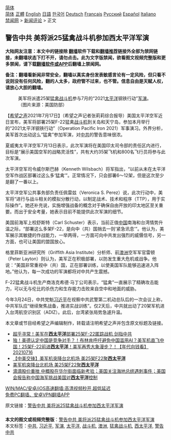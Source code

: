 <!-- 面包屑导航 --> <div class="breadcrumb"><!-- GTranslate: https://gtranslate.io/ -->  <div class="switcher notranslate">  <div class="selected">  <a href="#" onclick="return false;"> 简体</a>  </div>  <div class="option">  <a href="https://www.bannedbook.org" onclick="doGTranslate('zh-CN|zh-CN');jQuery('div.switcher div.selected a').html(jQuery(this).html());return false;" title="简体中文" class="nturl selected"> 简体</a>  <a href="https://www.bannedbook.org/zh-tw/" onclick="doGTranslate('zh-CN|zh-TW');jQuery('div.switcher div.selected a').html(jQuery(this).html());return false;" title="繁體中文" class="nturl"> 正體</a>  <a href="https://www.bannedbook.org/en/" onclick="doGTranslate('zh-CN|en');jQuery('div.switcher div.selected a').html(jQuery(this).html());return false;" title="English" class="nturl"> English</a>  <a href="https://www.bannedbook.org/ja/" onclick="doGTranslate('zh-CN|ja');jQuery('div.switcher div.selected a').html(jQuery(this).html());return false;" title="日本語" class="nturl"> 日語</a>  <a href="https://www.bannedbook.org/ko/" onclick="doGTranslate('zh-CN|ko');jQuery('div.switcher div.selected a').html(jQuery(this).html());return false;" title="한국어" class="nturl"> 한국어</a>  <a href="https://www.bannedbook.org/de/" onclick="doGTranslate('zh-CN|de');jQuery('div.switcher div.selected a').html(jQuery(this).html());return false;" title="Deutsch" class="nturl"> Deutsch</a>  <a href="https://www.bannedbook.org/fr/" onclick="doGTranslate('zh-CN|fr');jQuery('div.switcher div.selected a').html(jQuery(this).html());return false;" title="Français" class="nturl"> Français</a>  <a href="https://www.bannedbook.org/ru/" onclick="doGTranslate('zh-CN|ru');jQuery('div.switcher div.selected a').html(jQuery(this).html());return false;" title="Русский" class="nturl"> Русский</a>  <a href="https://www.bannedbook.org/es/" onclick="doGTranslate('zh-CN|es');jQuery('div.switcher div.selected a').html(jQuery(this).html());return false;" title="Español" class="nturl"> Español</a>  <a href="https://www.bannedbook.org/it/" onclick="doGTranslate('zh-CN|it');jQuery('div.switcher div.selected a').html(jQuery(this).html());return false;" title="Italiano" class="nturl"> Italiano</a>  </div>  </div>      <div class='breadcrumb-sub'><!-- Breadcrumb NavXT 6.3.0 --> <a href="https://www.bannedbook.org/" class="home">禁闻网</a> &gt; <a href="https://www.bannedbook.org/bnews/comments/" class="category">新闻评论</a> &gt; 正文</div></div><h2>警告中共 美将派25猛禽战斗机参加西太平洋军演</h2> <p class="notice"><b>大陆网友注意：本文中的链接除 <a href="https://github.com/bannedbook/fanqiang" >翻墙</a>软件下载和<a href="https://github.com/killgcd/justmysocks/blob/master/README.md">翻墙推荐</a>链接外全部为禁网链接，未翻墙状态下打不开，请勿点击。此为文字版禁闻，欲看图文视频完整版和更多禁闻，请下载<a href="https://github.com/bannedbook/fanqiang">翻墙软件或APP</a>后翻墙上禁闻网。</p><p>备注：翻墙看新闻非常安全，翻墙以真实身份发表敏感言论有一定风险，但只看不说则没有任何风险，翻的人太多，政府管不过来，也不管。信息自由是天赋人权，请放心大胆的翻墙。</b></p>  <div class="entry"> <figure><figcaption>美军将派遣25架<a href="https://www.bannedbook.org/bnews/tag/%E7%8C%9B%E7%A6%BD%E6%88%98%E6%96%97%E6%9C%BA/" class="st_tag internal_tag" rel="tag" title="标签 猛禽战斗机 下的日志">猛禽战斗机</a>参与7月的“2021<a href="https://www.bannedbook.org/bnews/tag/%e5%a4%aa%e5%b9%b3%e6%b4%8b/" class="st_tag internal_tag" rel="tag" title="标签 太平洋 下的日志">太平洋</a>钢铁行动”<a href="https://www.bannedbook.org/bnews/tag/%e5%86%9b%e6%bc%94/" class="st_tag internal_tag" rel="tag" title="标签 军演 下的日志">军演</a>。（图片来源：美国防部）</figcaption></figure> <p>【<span class='wp_keywordlink_affiliate'><a href="https://www.soundofhope.org" title="希望之声" target="_blank">希望之声</a></span>2021年7月17日】（希望之声记者张莉莉综合报导）美国太平洋空军近日宣布，美军将部署25架F-22猛禽<a href="https://www.bannedbook.org/bnews/tag/%E6%88%98%E6%96%97%E6%9C%BA/" class="st_tag internal_tag" rel="tag" title="标签 战斗机 下的日志">战斗机</a>到关岛和天宁岛，参加本月举行的“2021太平洋钢铁行动”（Operation Pacific Iron 2021）军事演习。外界分析，美军首次出动这么“猛禽”参加军演，对<a href="https://www.bannedbook.org/bnews/tag/%e4%b8%ad%e5%85%b1/" class="st_tag internal_tag" rel="tag" title="标签 中共 下的日志">中共</a>的警告意味很浓。</p> <p>夏威夷太平洋空军7月13日表示，此次军演将在美国印太司令部的责任区内进行，目标是“展示美国空军的战略灵活性”，共有大约35架飞机和800名飞行员将参与此次军演。</p>  <p>太平洋空军司令威尔斯巴赫（Kenneth Wilsbach）将军指出，“以前从未在太平洋空军作战区部署过这么多‘猛禽’”。正常情况下，只会部署6～12架，但是这次至少是翻了一番以上。</p> <p>太平洋空军公共事务部负责任佩雷兹（Veronica S. Perez）说，此次行动中，美军将“进行与战斗相关的模拟分散行动，以制定战术、技术和程序（TTP），用于实际操作”。她还补充说，实施增强战备的概念对于确保自由开放的印太地区至关重要。而出于安全考量，她表示目前不能提供此次军演的细节。</p>  <p>美国前海军上校舒斯特（Carl Schuster）表示，当前正值<span class='wp_keywordlink_affiliate'><a href="https://www.bannedbook.org/" title="中国" target="_blank">中国</a></span>南海和台湾情势升温之际，“部署这么多架F-22，是向中（共）国捎去一则‘紧急讯息’”。他认为，美军展示其敏捷的作战能力，一举两得，一方面可向中共发出强烈的威慑信号，另一方面，也可让美国的盟国放心。</p> <p>格里菲斯亚洲研究所（Griffith Asia Institute）分析师、前<a href="https://www.bannedbook.org/bnews/tag/%e6%be%b3%e6%b4%b2/" class="st_tag internal_tag" rel="tag" title="标签 澳洲 下的日志">澳洲</a>空军军官雷顿（Peter Layton）则认为，美军正在积极部署，以防发生重大危机或战争。他说：“美国非常重视中（共）国，正在部署训练，以使美国军队能够迅速进入阵地。”他认为，每一次成功的军演都将对中共产生震撼。</p>  <p>F-22猛禽战斗机生产商洛克希德·马丁公司表示，“猛禽”一直展示了精确攻击能力，可以无与伦比的杀伤力和生存能力击败来自空中和地面的威胁。</p> <p>今年3月24日，中共党魁<a href="https://www.bannedbook.org/bnews/tag/%e4%b9%a0%e8%bf%91%e5%b9%b3/" class="st_tag internal_tag" rel="tag" title="标签 习近平 下的日志">习近平</a>在视察中共武警第二机动总队后的一次会议上称，中共军队应“继续聚焦战备，推进实战训练”。仅2天后，中共就出动了20架军机进入台湾航空识别区（ADIZ）。此后，台湾紧张局势急遽升温。</p>  <p>本文章或节目经希望之声编辑制作，转载请注明希望之声并包含原文标题及链接。 </p> <ul class='op-related-articles' title='相关阅读'> <li><a href='https://www.bannedbook.org/bnews/cnnews/20210717/1588641.html' target='_blank'>超乎寻常！美军在<b>西太平洋</b>部署25架F-22匿踪战机 剑指中共</a></li> <li><a href='https://www.bannedbook.org/bnews/taiwannews/20210716/1588520.html' target='_blank'>独！美德认定中国是竞争对手？！布林肯呼吁避免中国滥用AI？美军机直飞中国！25架F-22前进<b>西太平洋</b>！美军再秀大象漫步？！【年代向钱看】20210716</a></li> <li><a href='https://www.bannedbook.org/bnews/comments/20210716/1588260.html' target='_blank'>【中美交锋】美军机突降台北机场 美25架F22聚<b>西太平洋</b></a></li> <li><a href='https://www.bannedbook.org/bnews/bannedvideo/20210716/1588187.html' target='_blank'>美军机突降台北机场 美25架F22聚<b>西太平洋</b></a></li> <li><a href='https://www.bannedbook.org/bnews/worldnews/usa/20210708/1582757.html' target='_blank'>滴滴股价重挫 中概股在华尔街面临新考验；美国关注海地总统遇刺事件；美国会报告称中国海军挑战美国对<b>西太平洋</b>控制</a></li> </ul> <p class="texttj"> <a href="https://github.com/bannedbook/fanqiang/wiki/V2ray%E6%9C%BA%E5%9C%BA" target="_blank">WIN/MAC/安卓/iOS高速翻墙:高清视频秒开,超低延迟</a><br/> <a href="https://github.com/bannedbook/fanqiang/wiki/%E7%A6%81%E9%97%BB%E7%BD%91%E5%AE%89%E5%8D%93%E7%BF%BB%E5%A2%99%E6%96%B0%E9%97%BBAPP" target="_blank">免费PC翻墙、安卓VPN翻墙APP</a></p><p>原文链接：<a class="src_link"  href="https://www.soundofhope.org/post/526676" target="_blank">警告中共 美将派25猛禽战斗机参加西太平洋军演</a></p><a name='sharetosocial'></a>  <div style="margin-bottom:5px;padding-bottom:5px;clear:both"> <div id="archive-pix-1" class="banner-ads"> <!-- AuctionX Display platform tag START --> <div id="26318x728x90x621x_ADSLOT2" clicktrack="%%CLICK_URL_ESC%%"></div> <!-- AuctionX Display platform tag END --> </div> <div id="archive-pix-2" class="banner-ads"> <!-- AuctionX Display platform tag START --> <div id="26315x300x250x621x_ADSLOT2" clicktrack="%%CLICK_URL_ESC%%"></div> <!-- AuctionX Display platform tag END --> </div> </div>    <div id="archive-pix-1" class="banner-ads"> <!-- AuctionX Display platform tag START --> <div id="26318x728x90x621x_ADSLOT3" clicktrack="%%CLICK_URL_ESC%%"></div> <!-- AuctionX Display platform tag END --> </div> <div><b>本文的图文或视频完整版</b>：<a href='https://www.bannedbook.org/bnews/comments/20210718/1589235.html'>警告中共 美将派25猛禽战斗机参加西太平洋军演</a></div>  </div><!--END ENTRY--> <div class="postfooter"> <div>本文标签：<a href="https://www.bannedbook.org/bnews/tag/%e4%b8%ad%e5%85%b1/" rel="tag">中共</a>, <a href="https://www.bannedbook.org/bnews/tag/%e4%b9%a0%e8%bf%91%e5%b9%b3/" rel="tag">习近平</a>, <a href="https://www.bannedbook.org/bnews/tag/%e5%86%9b%e6%bc%94/" rel="tag">军演</a>, <a href="https://www.bannedbook.org/bnews/tag/%e5%a4%aa%e5%b9%b3%e6%b4%8b/" rel="tag">太平洋</a>, <a href="https://www.bannedbook.org/bnews/tag/%E6%88%98%E6%96%97%E6%9C%BA/" rel="tag">战斗机</a>, <a href="https://www.bannedbook.org/bnews/tag/%e6%be%b3%e6%b4%b2/" rel="tag">澳洲</a>, <a href="https://www.bannedbook.org/bnews/tag/%E7%8C%9B%E7%A6%BD%E6%88%98%E6%96%97%E6%9C%BA/" rel="tag">猛禽战斗机</a>, <a href="https://www.bannedbook.org/bnews/tag/%E8%A5%BF%E5%A4%AA%E5%B9%B3%E6%B4%8B/" rel="tag">西太平洋</a>, <a href="https://www.bannedbook.org/bnews/tag/%E8%AD%A6%E5%91%8A%E4%B8%AD%E5%85%B1/" rel="tag">警告中共</a></div>  </div><!--END POSTFOOTER--> 